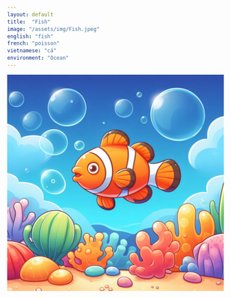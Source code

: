```yaml
---
layout: default
title:  "Fish"
image: "/assets/img/Fish.jpeg"
english: "fish"
french: "poisson"
vietnamese: "cá"
environment: "Ocean"
---
```


![Fish](/assets/img/Fish.jpeg)